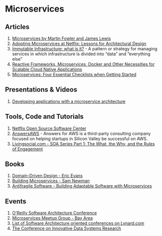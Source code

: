 # Microservices

## Articles
1. [Microservices by Martin Fowler and James Lewis](http://martinfowler.com/articles/microservices.html)
2. [Adopting Microservices at Netflix: Lessons for Architectural Design ](http://nginx.com/blog/microservices-at-netflix-architectural-best-practices/)
3. [Immutable Infrastructure: what is it?](http://highops.com/insights/immutable-infrastructure-what-is-it/) - A pattern or strategy for managing services in which infrastructure is divided into “data” and “everything else”
4. [Reactive Frameworks, Microservices, Docker and Other Necessities for Scalable Cloud Native Applications](http://thenewstack.io/reactive-frameworks-microservices-docker-and-other-necessities-for-scalable-cloud-native-applications/)
5. [Microservices: Four Essential Checklists when Getting Started](http://thenewstack.io/microservices-four-essential-checklists-getting-started/)

## Presentations & Videos
1. [Developing applications with a microservice architecture](http://www.slideshare.net/chris.e.richardson/developing-apps-with-a-microservice-architecture-svforum-microservices-meetup)

## Tools, Code and Tutorials
1. [Netflix Open Source Software Center](http://netflix.github.io/#repo)
2. [AnswersAWS](http://answersforaws.com/) - Answers for AWS is a third-party consulting company focused on helping startups in Silicon Valley be successful on AWS.
3. [Livingsocial.com - SOA Series Part 1: The What, the Why, and the Rules of Engagement](https://techblog.livingsocial.com/blog/2014/05/06/soa-the-what-the-why-and-the-rules-of-engagement/)

## Books
1. [Domain-Driven Design - Eric Evans](http://www.amazon.com/Domain-Driven-Design-Tackling-Complexity-Software-ebook/dp/B00794TAUG)
2. [Building Microservices - Sam Newman](http://www.amazon.com/gp/product/1491950358?ie=UTF8&tag=martinfowlerc-20&linkCode=as2&camp=1789&creative=9325&creativeASIN=1491950358)
3. [Antifragile Software - Building Adaptable Software with Microservices](https://leanpub.com/antifragilesoftware)

## Events
1. [O'Reilly Software Architecture Conference](http://softwarearchitecturecon.com/sa2015)
2. [Microservices Meetup Group - Bay Area](http://www.meetup.com/microservices/)
3. [List of Software Architecture oriented conferences on Lynard.com](http://lanyrd.com/topics/software-architecture/)
4. [The Conference on Innovative Data Systems Research](http://www.cidrdb.org/)
